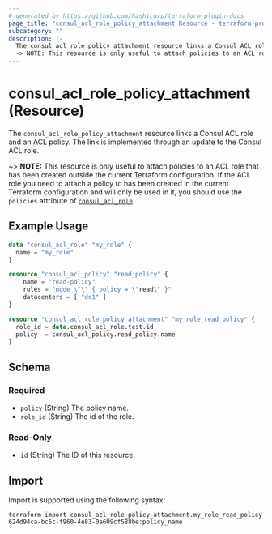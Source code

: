 ```yaml
---
# generated by https://github.com/hashicorp/terraform-plugin-docs
page_title: "consul_acl_role_policy_attachment Resource - terraform-provider-consul"
subcategory: ""
description: |-
  The consul_acl_role_policy_attachment resource links a Consul ACL role and an ACL policy. The link is implemented through an update to the Consul ACL role.
  ~> NOTE: This resource is only useful to attach policies to an ACL role that has been created outside the current Terraform configuration. If the ACL role you need to attach a policy to has been created in the current Terraform configuration and will only be used in it, you should use the policies attribute of consul_acl_role.
---
```


# consul_acl_role_policy_attachment (Resource)

The `consul_acl_role_policy_attachment` resource links a Consul ACL role and an ACL policy. The link is implemented through an update to the Consul ACL role.

~> **NOTE:** This resource is only useful to attach policies to an ACL role that has been created outside the current Terraform configuration. If the ACL role you need to attach a policy to has been created in the current Terraform configuration and will only be used in it, you should use the `policies` attribute of [`consul_acl_role`](/docs/providers/consul/r/acl_role.html).

## Example Usage

```terraform
data "consul_acl_role" "my_role" {
  name = "my_role"
}

resource "consul_acl_policy" "read_policy" {
    name = "read-policy"
    rules = "node \"\" { policy = \"read\" }"
    datacenters = [ "dc1" ]
}

resource "consul_acl_role_policy_attachment" "my_role_read_policy" {
  role_id = data.consul_acl_role.test.id
  policy  = consul_acl_policy.read_policy.name
}
```

<!-- schema generated by tfplugindocs -->
## Schema

### Required

- `policy` (String) The policy name.
- `role_id` (String) The id of the role.

### Read-Only

- `id` (String) The ID of this resource.

## Import

Import is supported using the following syntax:

```shell
terraform import consul_acl_role_policy_attachment.my_role_read_policy 624d94ca-bc5c-f960-4e83-0a609cf588be:policy_name
```
